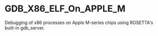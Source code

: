 # GDB_X86_ELF_On_APPLE_M
Debugging of x86 processes on Apple M-series chips using ROSETTA's built-in gdb_server.

